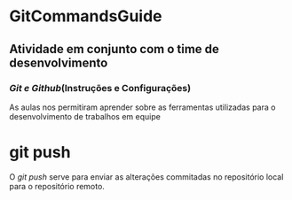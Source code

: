 # GitCommandsGuide
## Atividade em conjunto com o time de desenvolvimento


### *Git e Github*(Instruções e Configurações)
As aulas nos permitiram aprender sobre as ferramentas utilizadas para o desenvolvimento de trabalhos em equipe




# git push
O *git push* serve para enviar as alterações commitadas no repositório local para o repositório remoto.